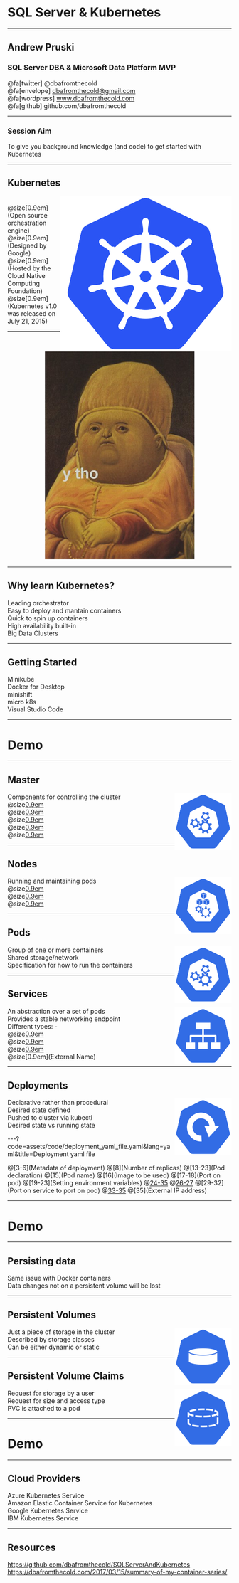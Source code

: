 # SQL Server & Kubernetes

---

## Andrew Pruski

### SQL Server DBA & Microsoft Data Platform MVP

@fa[twitter] @dbafromthecold <br>
@fa[envelope] dbafromthecold@gmail.com <br>
@fa[wordpress] www.dbafromthecold.com <br>
@fa[github] github.com/dbafromthecold

---

### Session Aim

To give you background knowledge (and code) to get started with Kubernetes

---

## Kubernetes

<img src="assets/images/KubernetesLogo.png" style="float: right"/>

<br>
@size[0.9em](Open source orchestration engine) <br>
@size[0.9em](Designed by Google) <br>
@size[0.9em](Hosted by the Cloud Native Computing Foundation) <br>
@size[0.9em](Kubernetes v1.0 was released on July 21, 2015)

---

<p align="center">
  <img src="assets/images/ytho.png" />
</p>

---

## Why learn Kubernetes?

Leading orchestrator<br>
Easy to deploy and mantain containers<br>
Quick to spin up containers<br>
High availability built-in<br>
Big Data Clusters

---

## Getting Started

Minikube<br>
Docker for Desktop<br>
minishift<br>
micro k8s<br>
Visual Studio Code

---

# Demo

---

## Master

<img src="assets/images/master-128.png" style="float: right"/>

Components for controlling the cluster<br>
@size[0.9em](kube-apiserver)<br>
@size[0.9em](etcd)<br>
@size[0.9em](kube-scheduler)<br>
@size[0.9em](kube-controller-manager)<br>
@size[0.9em](cloud-controller-manager)<br>

---

## Nodes

<img src="assets/images/node-128.png" style="float: right"/>

Running and maintaining pods<br>
@size[0.9em](kubelet)<br>
@size[0.9em](kube-proxy)<br>
@size[0.9em](Docker)

---

## Pods

<img src="assets/images/master-128.png" style="float: right"/>

Group of one or more containers<br>
Shared storage/network<br>
Specification for how to run the containers

---

## Services

<img src="assets/images/svc-128.png" style="float: right"/>

An abstraction over a set of pods<br>
Provides a stable networking endpoint<br>
Different types: -<br>
@size[0.9em](ClusterIp)<br>
@size[0.9em](NodePort)<br>
@size[0.9em](LoadBalancer)<br>
@size[0.9em](External Name)

---

## Deployments

<img src="assets/images/deploy-128.png" style="float: right"/>

Declarative rather than procedural<br>
Desired state defined<br>
Pushed to cluster via kubectl<br>
Desired state vs running state

---?code=assets/code/deployment_yaml_file.yaml&lang=yaml&title=Deployment yaml file

@[3-6](Metadata of deployment)
@[8](Number of replicas)
@[13-23](Pod declaration)
@[15](Pod name)
@[16](Image to be used)
@[17-18](Port on pod)
@[19-23](Setting environment variables)
@[24-35](Service)
@[26-27](Metadata)
@[29-32](Port on service to port on pod)
@[33-35](Selector)
@[35](External IP address)

---

# Demo

---

## Persisting data

Same issue with Docker containers<br>
Data changes not on a persistent volume will be lost

---

## Persistent Volumes

<img src="assets/images/pv-128.png" style="float: right"/>

Just a piece of storage in the cluster<br>
Described by storage classes<br>
Can be either dynamic or static

---

## Persistent Volume Claims

<img src="assets/images/pvc-128.png" style="float: right"/>

Request for storage by a user<br>
Request for size and access type<br>
PVC is attached to a pod

---

# Demo

---

## Cloud Providers

Azure Kubernetes Service<br>
Amazon Elastic Container Service for Kubernetes<br>
Google Kubernetes Service<br>
IBM Kubernetes Service

---

## Resources

https://github.com/dbafromthecold/SQLServerAndKubernetes<br>
https://dbafromthecold.com/2017/03/15/summary-of-my-container-series/
